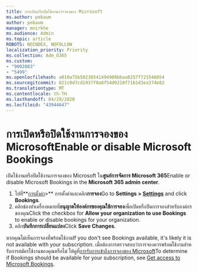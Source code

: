 ```yaml
---
title: การเปิดหรือปิดใช้งานการจองของ Microsoft
ms.author: pebaum
author: pebaum
manager: mnirkhe
ms.audience: Admin
ms.topic: article
ROBOTS: NOINDEX, NOFOLLOW
localization_priority: Priority
ms.collection: Adm_O365
ms.custom:
- "9002883"
- "5499"
ms.openlocfilehash: a010a75b50230541494908bbaa8257f721546054
ms.sourcegitcommit: 821c0d7cd1937f0a8f54d0210f71b1d3ea374e82
ms.translationtype: MT
ms.contentlocale: th-TH
ms.lasthandoff: 04/29/2020
ms.locfileid: "43944647"
---
```

# <a name="enable-or-disable-microsoft-bookings"></a><span data-ttu-id="462a2-102">การเปิดหรือปิดใช้งานการจองของ Microsoft</span><span class="sxs-lookup"><span data-stu-id="462a2-102">Enable or disable Microsoft Bookings</span></span>

<span data-ttu-id="462a2-103">เปิดใช้งานหรือปิดใช้งานการจองของ Microsoft ใน**ศูนย์การจัดการ Microsoft 365**</span><span class="sxs-lookup"><span data-stu-id="462a2-103">Enable or disable Microsoft Bookings in the **Microsoft 365 admin center**.</span></span>

1. <span data-ttu-id="462a2-104">ไปที่**[การตั้งค่า](https://admin.microsoft.com/Adminportal/Home?source=applauncher#/Settings/Services)>** การตั้งค่าและคลิก**การจอง**</span><span class="sxs-lookup"><span data-stu-id="462a2-104">Go to **Settings > [Settings](https://admin.microsoft.com/Adminportal/Home?source=applauncher#/Settings/Services)** and click **Bookings**.</span></span>
2. <span data-ttu-id="462a2-105">คลิกช่องทําเครื่องหมายที่**อนุญาตให้องค์กรของคุณใช้การจอง**เพื่อเปิดหรือปิดการจองสําหรับองค์กรของคุณ</span><span class="sxs-lookup"><span data-stu-id="462a2-105">Click the checkbox for **Allow your organization to use Bookings** to enable or disable bookings for your organization.</span></span>
3. <span data-ttu-id="462a2-106">คลิก**บันทึกการเปลี่ยนแปลง**</span><span class="sxs-lookup"><span data-stu-id="462a2-106">Click **Save Changes**.</span></span>

<span data-ttu-id="462a2-107">หากคุณไม่เห็นการจองที่พร้อมใช้งาน</span><span class="sxs-lookup"><span data-stu-id="462a2-107">If you don't see Bookings available, it's likely it is not available with your subscription.</span></span> <span data-ttu-id="462a2-108">เมื่อต้องการตรวจสอบว่าการจองควรพร้อมใช้งานสําหรับการสมัครใช้งานของคุณหรือไม่ ให้ดูที่[การรับการเข้าถึงการจองของ Microsoft](https://support.microsoft.com/en-us/office/get-access-to-microsoft-bookings-5382dc07-aaa5-45c9-8767-502333b214ce)</span><span class="sxs-lookup"><span data-stu-id="462a2-108">To determine if Bookings should be available for your subscription, see [Get access to Microsoft Bookings](https://support.microsoft.com/en-us/office/get-access-to-microsoft-bookings-5382dc07-aaa5-45c9-8767-502333b214ce).</span></span>
